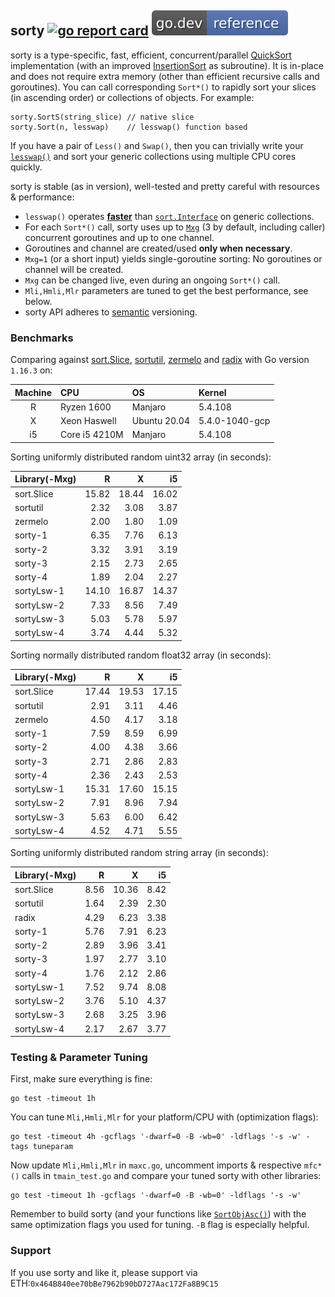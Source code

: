 ## sorty [![go report card](https://goreportcard.com/badge/github.com/jfcg/sorty)](https://goreportcard.com/report/github.com/jfcg/sorty) [![go.dev ref](https://raw.githubusercontent.com/jfcg/.github/main/godev.svg)](https://pkg.go.dev/github.com/jfcg/sorty)

sorty is a type-specific, fast, efficient, concurrent/parallel [QuickSort](https://en.wikipedia.org/wiki/Quicksort)
implementation (with an improved [InsertionSort](https://en.wikipedia.org/wiki/Insertion_sort) as subroutine).
It is in-place and does not require extra memory (other than efficient recursive calls and goroutines). You can call
corresponding `Sort*()` to rapidly sort your slices (in ascending order) or collections of objects. For example:
```
sorty.SortS(string_slice) // native slice
sorty.Sort(n, lesswap)    // lesswap() function based
```
If you have a pair of `Less()` and `Swap()`, then you can trivially write your
[`lesswap()`](https://pkg.go.dev/github.com/jfcg/sorty#Sort) and sort your generic
collections using multiple CPU cores quickly.

sorty is stable (as in version), well-tested and pretty careful with resources & performance:
- `lesswap()` operates [**faster**](https://github.com/lynxkite/lynxkite/pull/141#issuecomment-779673635)
than [`sort.Interface`](https://pkg.go.dev/sort#Interface) on generic collections.
- For each `Sort*()` call, sorty uses up to [`Mxg`](https://pkg.go.dev/github.com/jfcg/sorty#pkg-variables)
(3 by default, including caller) concurrent goroutines and up to one channel.
- Goroutines and channel are created/used **only when necessary**.
- `Mxg=1` (or a short input) yields single-goroutine sorting: No goroutines or channel will be created.
- `Mxg` can be changed live, even during an ongoing `Sort*()` call.
- `Mli,Hmli,Mlr` parameters are tuned to get the best performance, see below.
- sorty API adheres to [semantic](https://semver.org) versioning.

### Benchmarks
Comparing against [sort.Slice](https://golang.org/pkg/sort), [sortutil](https://github.com/twotwotwo/sorts),
[zermelo](https://github.com/shawnsmithdev/zermelo) and [radix](https://github.com/yourbasic/radix) with Go
version `1.16.3` on:

Machine|CPU|OS|Kernel
:---:|:---|:---|:---
R |Ryzen 1600   |Manjaro     |5.4.108
X |Xeon Haswell |Ubuntu 20.04|5.4.0-1040-gcp
i5|Core i5 4210M|Manjaro     |5.4.108

Sorting uniformly distributed random uint32 array (in seconds):

Library(-Mxg)|R|X|i5
:---|---:|---:|---:
sort.Slice|15.82|18.44|16.02
  sortutil| 2.32| 3.08| 3.87
   zermelo| 2.00| 1.80| 1.09
   sorty-1| 6.35| 7.76| 6.13
   sorty-2| 3.32| 3.91| 3.19
   sorty-3| 2.15| 2.73| 2.65
   sorty-4| 1.89| 2.04| 2.27
sortyLsw-1|14.10|16.87|14.37
sortyLsw-2| 7.33| 8.56| 7.49
sortyLsw-3| 5.03| 5.78| 5.97
sortyLsw-4| 3.74| 4.44| 5.32

Sorting normally distributed random float32 array (in seconds):

Library(-Mxg)|R|X|i5
:---|---:|---:|---:
sort.Slice|17.44|19.53|17.15
  sortutil| 2.91| 3.11| 4.46
   zermelo| 4.50| 4.17| 3.18
   sorty-1| 7.59| 8.59| 6.99
   sorty-2| 4.00| 4.38| 3.66
   sorty-3| 2.71| 2.86| 2.83
   sorty-4| 2.36| 2.43| 2.53
sortyLsw-1|15.31|17.60|15.15
sortyLsw-2| 7.91| 8.96| 7.94
sortyLsw-3| 5.63| 6.00| 6.42
sortyLsw-4| 4.52| 4.71| 5.55

Sorting uniformly distributed random string array (in seconds):

Library(-Mxg)|R|X|i5
:---|---:|---:|---:
sort.Slice| 8.56|10.36| 8.42
  sortutil| 1.64| 2.39| 2.30
radix     | 4.29| 6.23| 3.38
   sorty-1| 5.76| 7.91| 6.23
   sorty-2| 2.89| 3.96| 3.41
   sorty-3| 1.97| 2.77| 3.10
   sorty-4| 1.76| 2.12| 2.86
sortyLsw-1| 7.52| 9.74| 8.08
sortyLsw-2| 3.76| 5.10| 4.37
sortyLsw-3| 2.68| 3.25| 3.96
sortyLsw-4| 2.17| 2.67| 3.77

### Testing & Parameter Tuning
First, make sure everything is fine:
```
go test -timeout 1h
```
You can tune `Mli,Hmli,Mlr` for your platform/CPU with (optimization flags):
```
go test -timeout 4h -gcflags '-dwarf=0 -B -wb=0' -ldflags '-s -w' -tags tuneparam
```
Now update `Mli,Hmli,Mlr` in `maxc.go`, uncomment imports & respective `mfc*()`
calls in `tmain_test.go` and compare your tuned sorty with other libraries:
```
go test -timeout 1h -gcflags '-dwarf=0 -B -wb=0' -ldflags '-s -w'
```
Remember to build sorty (and your functions like [`SortObjAsc()`](https://pkg.go.dev/github.com/jfcg/sorty#Sort))
with the same optimization flags you used for tuning. `-B` flag is especially helpful.

### Support
If you use sorty and like it, please support via ETH:`0x464B840ee70bBe7962b90bD727Aac172Fa8B9C15`
